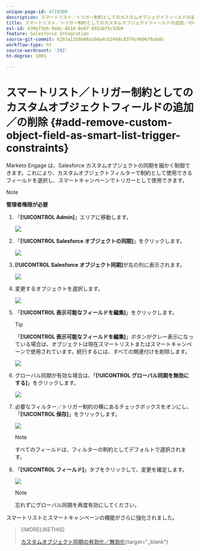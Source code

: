 ```yaml
---
unique-page-id: 4719300
description: スマートリスト／トリガー制約としてのカスタムオブジェクトフィールドの追加／の削除 - Marketo ドキュメント - 製品ドキュメント
title: スマートリスト／トリガー制約としてのカスタムオブジェクトフィールドの追加／の削除
exl-id: 639e73eb-9a8c-4b10-8e97-892abf5c5db0
feature: Salesforce Integration
source-git-commit: 6293a11b9d48a20da4cb2448c8374c469679abdb
workflow-type: ht
source-wordcount: '192'
ht-degree: 100%

---
```


# スマートリスト／トリガー制約としてのカスタムオブジェクトフィールドの追加／の削除 {#add-remove-custom-object-field-as-smart-list-trigger-constraints}

Marketo Engage は、Salesforce カスタムオブジェクトの同期を細かく制御できます。これにより、カスタムオブジェクトフィルターで制約として使用できるフィールドを選択し、スマートキャンペーンでトリガーとして使用できます。

>[!NOTE]
>
>**管理者権限が必要**

1. 「**[!UICONTROL Admin]**」エリアに移動します。

   ![](assets/add-remove-custom-object-field-1.png)

1. 「**[!UICONTROL Salesforce オブジェクトの同期]**」をクリックします。

   ![](assets/image2015-12-11-15-3a11-3a41.png)

1. **[!UICONTROL Salesforce オブジェクト同期]**&#x200B;が左の列に表示されます。

   ![](assets/image2015-12-11-15-3a15-3a15.png)

1. 変更するオブジェクトを選択します。

   ![](assets/image2014-12-10-13-3a10-3a11.png)

1. 「**[!UICONTROL 表示可能なフィールドを編集]**」をクリックします。

   >[!TIP]
   >
   >「**[!UICONTROL 表示可能なフィールドを編集]**」ボタンがグレー表示になっている場合は、オブジェクトは現在スマートリストまたはスマートキャンペーンで使用されています。続行するには、すべての関連付けを削除します。

   ![](assets/image2014-12-10-13-3a10-3a25.png)

1. グローバル同期が有効な場合は、「**[!UICONTROL グローバル同期を無効にする]**」をクリックします。

   ![](assets/image2014-12-10-13-3a10-3a36.png)

1. 必要なフィルター／トリガー制約の横にあるチェックボックスをオンにし、「**[!UICONTROL 保存]**」をクリックします。

   ![](assets/image2014-12-10-13-3a10-3a47.png)

   >[!NOTE]
   >
   >すべてのフィールドは、フィルターの制約としてデフォルトで選択されます。

1. 「**[!UICONTROL フィールド]**」タブをクリックして、変更を確定します。

   ![](assets/image2014-12-10-13-3a10-3a56.png)

   >[!NOTE]
   >
   >忘れずにグローバル同期を再度有効にしてください。

スマートリストとスマートキャンペーンの機能がさらに強化されました。

>[!MORELIKETHIS]
>
>[カスタムオブジェクト同期の有効化／無効化](/help/marketo/product-docs/crm-sync/salesforce-sync/setup/optional-steps/enable-disable-custom-object-sync.md){target="_blank"}
